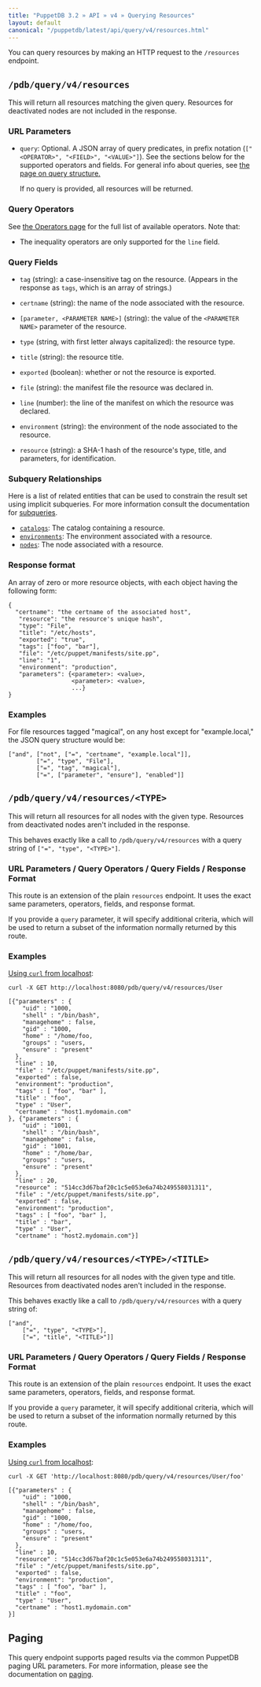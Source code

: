 ```yaml
---
title: "PuppetDB 3.2 » API » v4 » Querying Resources"
layout: default
canonical: "/puppetdb/latest/api/query/v4/resources.html"
---
```


[curl]: ../curl.html#using-curl-from-localhost-non-sslhttp
[paging]: ./paging.html
[query]: ./query.html
[subqueries]: ./operators.html#subquery-operators
[catalogs]: ./catalogs.html
[environments]: ./environments.html
[nodes]: ./nodes.html

You can query resources by making an HTTP request to the
`/resources` endpoint.

## `/pdb/query/v4/resources`

This will return all resources matching the given query. Resources for
deactivated nodes are not included in the response.

### URL Parameters

* `query`: Optional. A JSON array of query predicates, in prefix notation (`["<OPERATOR>", "<FIELD>", "<VALUE>"]`). See the sections below for the supported operators and fields. For general info about queries, see [the page on query structure.][query]

    If no query is provided, all resources will be returned.

### Query Operators

See [the Operators page](./operators.html) for the full list of available operators. Note that:

* The inequality operators are only supported for the `line` field.

### Query Fields

* `tag` (string): a case-insensitive tag on the resource. (Appears in the response as `tags`, which is an array of strings.)

* `certname` (string): the name of the node associated with the resource.

* `[parameter, <PARAMETER NAME>]` (string): the value of the `<PARAMETER NAME>` parameter of the resource.

* `type` (string, with first letter always capitalized): the resource type.

* `title` (string): the resource title.

* `exported` (boolean): whether or not the resource is exported.

* `file` (string): the manifest file the resource was declared in.

* `line` (number): the line of the manifest on which the resource was declared.

* `environment` (string): the environment of the node associated to the resource.

* `resource` (string): a SHA-1 hash of the resource's type, title, and parameters, for identification.

### Subquery Relationships

Here is a list of related entities that can be used to constrain the result set using
implicit subqueries. For more information consult the documentation for [subqueries].

* [`catalogs`][catalogs]: The catalog containing a resource.
* [`environments`][environments]: The environment associated with a resource.
* [`nodes`][nodes]: The node associated with a resource.

### Response format

An array of zero or more resource objects, with each object having the
following form:

    {
      "certname": "the certname of the associated host",
       "resource": "the resource's unique hash",
       "type": "File",
       "title": "/etc/hosts",
       "exported": "true",
       "tags": ["foo", "bar"],
       "file": "/etc/puppet/manifests/site.pp",
       "line": "1",
       "environment": "production",
       "parameters": {<parameter>: <value>,
                      <parameter>: <value>,
                      ...}
    }

### Examples

For file resources tagged "magical", on any host except
for "example.local," the JSON query structure would be:

    ["and", ["not", ["=", "certname", "example.local"]],
            ["=", "type", "File"],
            ["=", "tag", "magical"],
            ["=", ["parameter", "ensure"], "enabled"]]


## `/pdb/query/v4/resources/<TYPE>`

This will return all resources for all nodes with the given
type. Resources from deactivated nodes aren't included in the
response.

This behaves exactly like a call to `/pdb/query/v4/resources` with a
query string of `["=", "type", "<TYPE>"]`.

### URL Parameters / Query Operators / Query Fields / Response Format

This route is an extension of the plain `resources` endpoint. It uses the exact same parameters, operators, fields, and response format.

If you provide a `query` parameter, it will specify additional criteria, which will be
used to return a subset of the information normally returned by
this route.

### Examples

[Using `curl` from localhost][curl]:

    curl -X GET http://localhost:8080/pdb/query/v4/resources/User

    [{"parameters" : {
        "uid" : "1000,
        "shell" : "/bin/bash",
        "managehome" : false,
        "gid" : "1000,
        "home" : "/home/foo,
        "groups" : "users,
        "ensure" : "present"
      },
      "line" : 10,
      "file" : "/etc/puppet/manifests/site.pp",
      "exported" : false,
      "environment": "production",
      "tags" : [ "foo", "bar" ],
      "title" : "foo",
      "type" : "User",
      "certname" : "host1.mydomain.com"
    }, {"parameters" : {
        "uid" : "1001,
        "shell" : "/bin/bash",
        "managehome" : false,
        "gid" : "1001,
        "home" : "/home/bar,
        "groups" : "users,
        "ensure" : "present"
      },
      "line" : 20,
      "resource" : "514cc3d67baf20c1c5e053e6a74b249558031311",
      "file" : "/etc/puppet/manifests/site.pp",
      "exported" : false,
      "environment": "production",
      "tags" : [ "foo", "bar" ],
      "title" : "bar",
      "type" : "User",
      "certname" : "host2.mydomain.com"}]

## `/pdb/query/v4/resources/<TYPE>/<TITLE>`

This will return all resources for all nodes with the given type and
title. Resources from deactivated nodes aren't included in the
response.

This behaves exactly like a call to `/pdb/query/v4/resources` with a
query string of:

    ["and",
        ["=", "type", "<TYPE>"],
        ["=", "title", "<TITLE>"]]

### URL Parameters / Query Operators / Query Fields / Response Format

This route is an extension of the plain `resources` endpoint. It uses the exact same parameters, operators, fields, and response format.

If you provide a `query` parameter, it will specify additional criteria, which will be
used to return a subset of the information normally returned by
this route.

### Examples

[Using `curl` from localhost][curl]:

    curl -X GET 'http://localhost:8080/pdb/query/v4/resources/User/foo'

    [{"parameters" : {
        "uid" : "1000,
        "shell" : "/bin/bash",
        "managehome" : false,
        "gid" : "1000,
        "home" : "/home/foo,
        "groups" : "users,
        "ensure" : "present"
      },
      "line" : 10,
      "resource" : "514cc3d67baf20c1c5e053e6a74b249558031311",
      "file" : "/etc/puppet/manifests/site.pp",
      "exported" : false,
      "environment": "production",
      "tags" : [ "foo", "bar" ],
      "title" : "foo",
      "type" : "User",
      "certname" : "host1.mydomain.com"
    }]

## Paging

This query endpoint supports paged results via the common PuppetDB paging
URL parameters.  For more information, please see the documentation
on [paging][paging].

